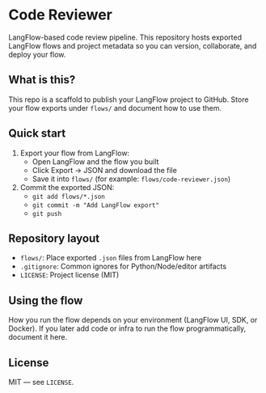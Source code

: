 # Code Reviewer

LangFlow-based code review pipeline. This repository hosts exported LangFlow flows and project metadata so you can version, collaborate, and deploy your flow.

## What is this?

This repo is a scaffold to publish your LangFlow project to GitHub. Store your flow exports under `flows/` and document how to use them.

## Quick start

1. Export your flow from LangFlow:
   - Open LangFlow and the flow you built
   - Click Export → JSON and download the file
   - Save it into `flows/` (for example: `flows/code-reviewer.json`)
2. Commit the exported JSON:
   - `git add flows/*.json`
   - `git commit -m "Add LangFlow export"`
   - `git push`

## Repository layout

- `flows/`: Place exported `.json` files from LangFlow here
- `.gitignore`: Common ignores for Python/Node/editor artifacts
- `LICENSE`: Project license (MIT)

## Using the flow

How you run the flow depends on your environment (LangFlow UI, SDK, or Docker). If you later add code or infra to run the flow programmatically, document it here.

## License

MIT — see `LICENSE`.


